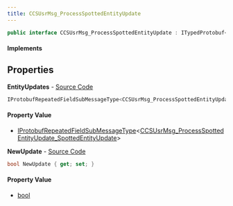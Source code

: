 ```yaml
---
title: CCSUsrMsg_ProcessSpottedEntityUpdate
---
```


```csharp
public interface CCSUsrMsg_ProcessSpottedEntityUpdate : ITypedProtobuf<CCSUsrMsg_ProcessSpottedEntityUpdate>, INativeHandle, INetMessage<CCSUsrMsg_ProcessSpottedEntityUpdate>, IDisposable
```

#### Implements

## Properties

**EntityUpdates** - [Source Code](https://github.com/swiftly-solution/swiftlys2/blob/master/managed/src/SwiftlyS2.Generated/Protobufs/Interfaces/CCSUsrMsg_ProcessSpottedEntityUpdate.cs#L21)

```csharp
IProtobufRepeatedFieldSubMessageType<CCSUsrMsg_ProcessSpottedEntityUpdate_SpottedEntityUpdate> EntityUpdates { get; }
```

#### Property Value

- [IProtobufRepeatedFieldSubMessageType](/docs/api/shared/netmessages/iprotobufrepeatedfieldsubmessagetype-1)<[CCSUsrMsg_ProcessSpottedEntityUpdate_SpottedEntityUpdate](/docs/api/shared/protobufdefinitions/ccsusrmsg_processspottedentityupdate_spottedentityupdate)>

**NewUpdate** - [Source Code](https://github.com/swiftly-solution/swiftlys2/blob/master/managed/src/SwiftlyS2.Generated/Protobufs/Interfaces/CCSUsrMsg_ProcessSpottedEntityUpdate.cs#L18)

```csharp
bool NewUpdate { get; set; }
```

#### Property Value

- [bool](https://learn.microsoft.com/dotnet/api/system.boolean)

